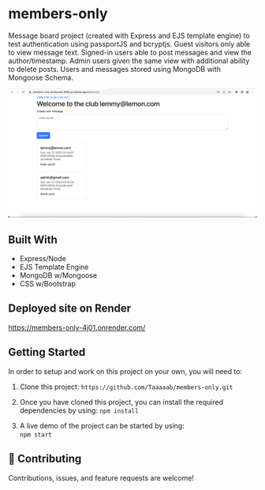 # members-only

Message board project (created with Express and EJS template engine) to test authentication using passportJS and bcryptjs.
Guest visitors only able to view message text. Signed-in users able to post messages and view the author/timestamp. Admin users given the same view with additional ability to delete posts. Users and messages stored using MongoDB with Mongoose Schema.

![Alt text](https://github.com/Taaaaab/personal-portfolio/blob/main/photos/members.png?raw=true "Screenshot")

## Built With

- Express/Node
- EJS Template Engine
- MongoDB w/Mongoose
- CSS w/Bootstrap

## Deployed site on Render

https://members-only-4j01.onrender.com/

## Getting Started

In order to setup and work on this project on your own, you will need to:

1. Clone this project:
   `https://github.com/Taaaaab/members-only.git`

2. Once you have cloned this project, you can install the required dependencies by using:
   `npm install`

3. A live demo of the project can be started by using:  
   `npm start`

## 🤝 Contributing

Contributions, issues, and feature requests are welcome!
